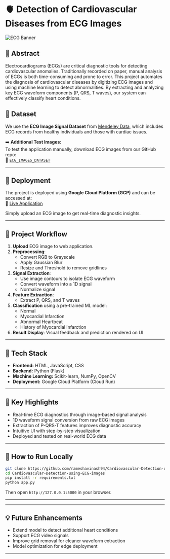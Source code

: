 
# 🫀 Detection of Cardiovascular Diseases from ECG Images

![ECG Banner](https://user-images.githubusercontent.com/placeholder/ecg-banner.png) <!-- Add your custom banner if available -->

## 🧠 Abstract

Electrocardiograms (ECGs) are critical diagnostic tools for detecting cardiovascular anomalies. Traditionally recorded on paper, manual analysis of ECGs is both time-consuming and prone to error. This project automates the diagnosis of cardiovascular diseases by digitizing ECG images and using machine learning to detect abnormalities. By extracting and analyzing key ECG waveform components (P, QRS, T waves), our system can effectively classify heart conditions.

## 📁 Dataset

We use the **ECG Image Signal Dataset** from [Mendeley Data](https://data.mendeley.com/datasets/gwbz3fsgp8/2), which includes ECG records from healthy individuals and those with cardiac issues.

➡️ **Additional Test Images:**  
To test the application manually, download ECG images from our GitHub repo:  
📂 [`ECG_IMAGES_DATASET`](https://github.com/rameshavinash94/Cardiovascular-Detection-using-ECG-images/tree/main/ECG_IMAGES_DATASET)

---

## 🚀 Deployment

The project is deployed using **Google Cloud Platform (GCP)** and can be accessed at:  
🔗 [Live Application](https://cmpe255-project-q4uake3apq-uc.a.run.app)

Simply upload an ECG image to get real-time diagnostic insights.

---

## 🎯 Project Workflow

1. **Upload** ECG image to web application.
2. **Preprocessing**:
   - Convert RGB to Grayscale
   - Apply Gaussian Blur
   - Resize and Threshold to remove gridlines
3. **Signal Extraction**:
   - Use image contours to isolate ECG waveform
   - Convert waveform into a 1D signal
   - Normalize signal
4. **Feature Extraction**:
   - Extract P, QRS, and T waves
5. **Classification** using a pre-trained ML model:
   - Normal
   - Myocardial Infarction
   - Abnormal Heartbeat
   - History of Myocardial Infarction
6. **Result Display**: Visual feedback and prediction rendered on UI

---

## 🧪 Tech Stack

- **Frontend:** HTML, JavaScript, CSS
- **Backend:** Python (Flask)
- **Machine Learning:** Scikit-learn, NumPy, OpenCV
- **Deployment:** Google Cloud Platform (Cloud Run)

---

## 📌 Key Highlights

- Real-time ECG diagnostics through image-based signal analysis
- 1D waveform signal conversion from raw ECG images
- Extraction of P-QRS-T features improves diagnostic accuracy
- Intuitive UI with step-by-step visualization
- Deployed and tested on real-world ECG data

---

## 🏁 How to Run Locally

```bash
git clone https://github.com/rameshavinash94/Cardiovascular-Detection-using-ECG-images.git
cd Cardiovascular-Detection-using-ECG-images
pip install -r requirements.txt
python app.py
```

Then open `http://127.0.0.1:5000` in your browser.

---

---

## 💡 Future Enhancements

- Extend model to detect additional heart conditions
- Support ECG video signals
- Improve grid removal for cleaner waveform extraction
- Model optimization for edge deployment

---
